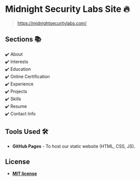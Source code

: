 # Midnight Security Labs Site 🔥
> https://midnightsecuritylabs.com/

## Sections 📚
✔️ About\
✔️ Interests\
✔️ Education\
✔️ Online Certification\
✔️ Experience\
✔️ Projects \
✔️ Skills \
✔️ Resume\
✔️ Contact Info

## Tools Used 🛠️
* <b>GitHub Pages</b> - To host our static website (HTML, CSS, JS).

## License

- **[MIT license](http://opensource.org/licenses/mit-license.php)**
